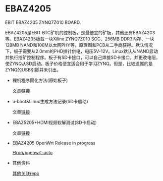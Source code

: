 # EBAZ4205

EBIT EBAZ4205 ZYNQ7Z010 BOARD.

EBAZ4205是EBIT BTC矿机的控制板，是最便宜的矿板，其他还有EBAZ4203等。EBAZ4205板载一块Xilinx ZYNQ7Z010 SOC、256MB DDR3内存、一块128MB NAND和100M以太网PHY等。原理图和PCB从二手商获得。默认情况下，板子需要从2.0mm的PHD排针供电，电压5V-12V。Linux默认从NAND启动并执行挖矿控制程序。板子有SD卡接口，可以自己焊接SD卡接口，并更改电阻，使ZYNQ从SD启动。板子价格便宜适合用于学习ZYNQ。但是，比较遗憾的是ZYNQ的USB引脚并未引出。

- 裸机程序固化方法(原始板子)

  文章[链接](https://www.jianshu.com/p/b83c663ecaaa)

- u-boot&Linux生成方法记录(SD卡启动)

  文章[链接](https://www.jianshu.com/p/370f95f0068f)

- EBAZ5205+HDMI视频软解测试(SD卡启动)

  文章[链接](https://www.jianshu.com/p/f035751c2fe5)

- EBAZ4205 OpenWrt Release in progress

  [Elrori/openwrt-auto](https://github.com/Elrori/openwrt-auto)

- 其他资料

  [其他关联repo](https://github.com/xjtuecho/EBAZ4205)
